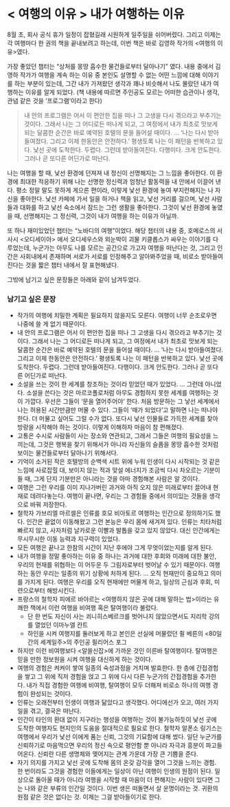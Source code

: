 # < 여행의 이유 > 내가 여행하는 이유

8월 초, 회사 공식 휴가 일정이 잡혔길래 시원하게 일주일을 쉬어버렸다. 그리고 이제는 각 여행마다 한 권의 책을 끝내보려고 하는데, 이번 책은 바로 김영하 작가의 <여행의 이유>였다.

가장 좋았던 챕터는 “상처를 몽땅 흡수한 물건들로부터 달아나기” 였다. 내용 중에서 김영하 작가가 여행을 계속 하는 이유 중 본인도 설명할 수 없는 어떤 느낌에 대해 이야기를 하는 부분이 있는데, 그간 내가 가져왔던 생각과 꽤나 비슷해서 나도 몰랐던 내가 여행하는 이유를 알게 되었다. (책 내용에 따르면 주인공도 모르는 어떠한 습관이나 생각, 관념 같은 것을 ‘프로그램’이라고 한다)

> 내 안의 프로그램은 어서 이 편안한 집을 떠나 그 고생을 다시 겪으라고 부추기는 것이다. 그래서 나는 그 어디로든 떠나게 되고, 그 여정에서 내가 최초로 맛보게 되는 달콤한 순간은 바로 예약된 호텔의 문을 들어설 때이다. … ‘나는 다시 받아들여졌다. 그리고 이제 한동안은 안전하다.’ 평생토록 나는 이 패턴을 반복하고 있다. 낯선 곳에 도착한다. 두렵다. 그런데 받아들여진다. 다행이다. 크게 안도한다. 그러나 곧 또다른 어딘가로 떠난다.

나는 여행을 할 때, 낯선 환경에 던져져 내 정신이 선명해지는 그 느낌을 좋아한다. 이 환경에 최대한 적응하기 위해 나는 선명한 정신력과 엄청난 활동력을 내 안에서 이끌어 낸다. 평소 정말 말도 못하게 게으른 편이라, 이렇게 낯선 환경에 놓여 부지런해지는 나 자신을 좋아한다. 낯선 카페에 가서 일을 하거나 책을 읽고, 낯선 거리를 걸으며, 낯선 사람들과 대화를 하고 낯선 숙소에서 잠드는 그런 생활을 좋아한다. 그것이 낯선 환경에 놓였을 때, 선명해지는 그 정신력, 그것이 내가 여행을 하는 이유가 아닐까.

또 하나 재미있었던 챕터는 “노바디의 여행”이었다. 해당 챕터의 내용 중, 호메로스의 서사시 <오디세이아> 에서 오디세우스와 외눈박이 괴물 키클롭스가 싸우는 이야기를 다루었는데, 누군가는 아무도 나를 모르는 공간으로 가고자 여행을 떠난다는 것, 그리고 인간은 사회내에서 존재하며 서로가 서로를 인정해주고 알아봐주었을 때, 비로소 받아들여진다는 것을 짧은 챕터 내에서 잘 표현해냈다.

그밖에 남기고 싶은 문장들은 아래와 같이 남겨두었다.

### 남기고 싶은 문장

* 작가의 여행에 치밀한 계획은 필요하지 않을지도 모른다. 여행이 너무 순조로우면 나중에 쓸 게 없기 때문이다.
* 내 안의 프로그램은 어서 이 편안한 집을 떠나 그 고생을 다시 겪으라고 부추기는 것이다. 그래서 나는 그 어디로든 떠나게 되고, 그 여정에서 내가 최초로 맛보게 되는 달콤한 순간은 바로 예약된 호텔의 문을 들어설 때이다. … ‘나는 다시 받아들여졌다. 그리고 이제 한동안은 안전하다.’ 평생토록 나는 이 패턴을 반복하고 있다. 낯선 곳에 도착한다. 두렵다. 그런데 받아들여진다. 다행이다. 크게 안도한다. 그러나 곧 또다른 어딘가로 떠난다.
* 소설을 쓰는 것이 한 세계를 창조하는 것이라 믿었던 때가 있었다. … 그런데 아니었다. 소설을 쓴다는 것은 마르코폴로처럼 아무도 경험하지 못한 세계를 여행하는 것이 가깝다. 우선은 그들이 ‘문을 열어주어야’ 한다. 처음 방문하는 그 낳선 세계에서 나는 허용된 시간만큼만 머물 수 있다. 그들이 ‘때가 되었다’고 말하면 나는 떠나야 한다. 더 머물고 싶어도 그럴 수가 없다. 또다시 낯선 인물들로 가득한 세계를 찾아 방랑을 시작해야 하는 것이다. 이렇게 이해하자 마음이 참 편해졌다.
* 고통은 수시로 사람들이 사는 장소와 연관되고, 그래서 그들은 여행의 필요성을 느끼는데, 그것은 행복을 찾기 위해서가 아니라 자신들의 슬픔을 몽땅 흡수한 것처럼 보이는 물건들로부터 달아나기 위해서다.
* 기억이 소거된 작은 호텔방의 순백색 시트 위에 누워 인생이 다시 시작되는 것 같은 느낌에 사로잡힐 대, 보이지 않는 적과 맞설 에너지가 조금씩 다시 차오르는 기분이 들 때, 그게 단지 기분만은 아니라는 것을 아마 경험해본 사람은 알 것이다.
* 여행은 그런 우리를 이미 지나가버린 과거와 아직 오지 않은 미래로부터 끌어내 현재로 데려다놓는다. 여행이 끝나면, 우리는 그 경험들 중에서 의미있는 것들을 생각으로 바꿔 저장한다.
* 철학자 가브리엘 마르셀은 인류를 호모 비아토르 여행하는 인간으로 정의하기도 했다. 인간은 끝없이 이동해왔고 그런 본능은 우리 몸에 새겨져 있다. 인류는 치타처럼 빠르지 않고, 사자처럼 날카로운 이빨과 발톱을 갖고 있지 않았다. 대신 인간에게는 무시무시한 이동 능력과 지구력이 있었다.
* 모든 여행은 끝나고 한참의 시간이 지난 후에야 그게 무엇이었는지를 알게 된다.
* 내가 여행을 정말 좋아하는 이유 중 하나는 과거에 대한 후회와 미래에 대한 불안, 우리의 현재를 위협하는 이 어두운 두 그림자로부터 벗어날 수 있기 때문이다. 여행하는 동안 우리는 일종의 위기 상황에 처하게 된다. … 오직 현재만이 중요하고 의미를 가지게 된다. 여행은 우리를 오직 현재에만 머물게 하고, 일상의 근심과 후회, 미련으로부터 해방시킨다.
* 프랑스의 철학자 피에르 바야르는 <여행하지 않은 곳에 대해 말하는 법>이라는 유쾌한 책에서 이런 여행을 비여행 혹은 탈여행이라 불렀다.
  * 단 한 번도 자신이 사는 쾨니히스베르크를 벗어나지 않았으면서도 지리학 강의를 열었던 이마누엘 칸트
  * 하인을 시켜 여행지를 둘러보게 하고 본인은 선실에 머물렀던 쥘 베른의 <80일간의 세계일주>의 주인공 필리어스 포그
* 하지만 이런 비여행보다 <알쓸신잡>에 가까운 것인 이른바 탈여행이다. 탈여행은 믿을 만한 정보원을 시켜 여행을 대신하게 하는 것이다.
* 여행의 경험은 켜켜이 쌓여 일종의 숙성과정을 거치며 발효한다. 한 층에 간접경험을 쌓고 그 위에 직저 경험을 얹고 그 위에 다시 다른 누군가의 간접경험을 추가한다. 내가 직접 경험한 여행에 비여행, 탈여행이 모두 더해져 비로소 하나의 여행 경험이 완성되는 것이다.
* 인류는 오래전부터 인생이 여행과 닮았다고 생각했다. 어디에선가 오고, 여러 가지 일을 겪고, 결국은 떠난다.
* 인간이 타인의 환대 없이 지구라는 행성을 여행하는 것이 불가능하듯이 낯선 곳에 도착한 여행자도 현지인의 도움을 절대적으로 필요로 한다. 철학자 알폰소 링기스는 여행에서 우리가 낯선 이에게 품는 신뢰, 그것의 기묘함에 대해 썼다. 일단 누군가를 신뢰하기로 마음먹으면 우리의 정신 속으로 평안함 뿐 아니라 자극과 흥분이 파고들어온다. 신뢰란 다른 생명체와 맺어지는 관계 가운데 가장 큰 기쁨을 준다.
* 자기 의지를 가지고 낯선 곳에 도착해 몸의 온갖 감각을 열어 그것을 느끼는 경험. 한 번이라도 그것을 경험한 이들에게는 일상이 아닌 여행이 인생의 원점이 된다. 일상으로 돌아올 때가 아니라 여행을 시작할 때 마음이 더 편해지는 사람이 있다면 그는 나와 같은 부류의 인간일 것이다. 이번 생은 떠돌면서 살 운명이라는 것. 귀환의 원점 같은 것은 없다는 것. 이제는 그걸 받아들이기로 한다.

